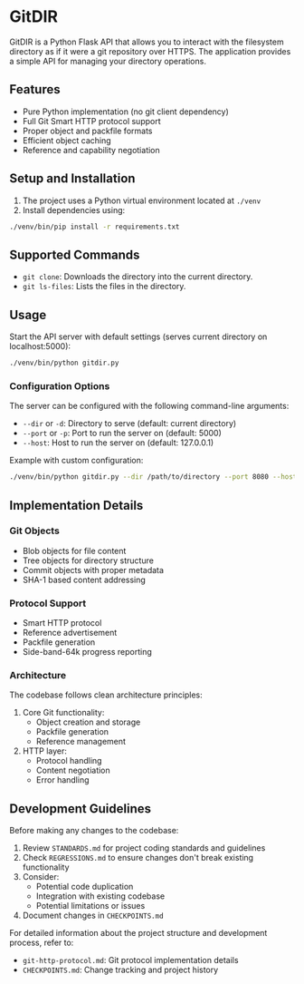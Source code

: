 # GitDIR

GitDIR is a Python Flask API that allows you to interact with the filesystem directory as if it were a git repository over HTTPS. The application provides a simple API for managing your directory operations.

## Features

- Pure Python implementation (no git client dependency)
- Full Git Smart HTTP protocol support
- Proper object and packfile formats
- Efficient object caching
- Reference and capability negotiation

## Setup and Installation

1. The project uses a Python virtual environment located at `./venv`
2. Install dependencies using:
```bash
./venv/bin/pip install -r requirements.txt
```

## Supported Commands

- `git clone`: Downloads the directory into the current directory.
- `git ls-files`: Lists the files in the directory.

## Usage

Start the API server with default settings (serves current directory on localhost:5000):
```bash
./venv/bin/python gitdir.py
```

### Configuration Options

The server can be configured with the following command-line arguments:

- `--dir` or `-d`: Directory to serve (default: current directory)
- `--port` or `-p`: Port to run the server on (default: 5000)
- `--host`: Host to run the server on (default: 127.0.0.1)

Example with custom configuration:
```bash
./venv/bin/python gitdir.py --dir /path/to/directory --port 8080 --host 0.0.0.0
```

## Implementation Details

### Git Objects
- Blob objects for file content
- Tree objects for directory structure
- Commit objects with proper metadata
- SHA-1 based content addressing

### Protocol Support
- Smart HTTP protocol
- Reference advertisement
- Packfile generation
- Side-band-64k progress reporting

### Architecture
The codebase follows clean architecture principles:
1. Core Git functionality:
   - Object creation and storage
   - Packfile generation
   - Reference management
2. HTTP layer:
   - Protocol handling
   - Content negotiation
   - Error handling

## Development Guidelines

Before making any changes to the codebase:
1. Review `STANDARDS.md` for project coding standards and guidelines
2. Check `REGRESSIONS.md` to ensure changes don't break existing functionality
3. Consider:
   - Potential code duplication
   - Integration with existing codebase
   - Potential limitations or issues
4. Document changes in `CHECKPOINTS.md`

For detailed information about the project structure and development process, refer to:
- `git-http-protocol.md`: Git protocol implementation details
- `CHECKPOINTS.md`: Change tracking and project history
